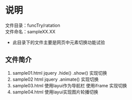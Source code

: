 # 说明  

文件目录：funcTry/ratation  
文件命名：sampleXX.XX   


* 此目录下的文件主要是网页中元素切换功能试验

## 文件简介 

1. sample01.html jquery .hide() .show() 实现切换
2. sample02 html jquery .animate() 实现切换
3. sample03.html 使用layui作为导航栏 使用iframe 实现切换
4. sample04.html 使用layui实现图片轮播切换